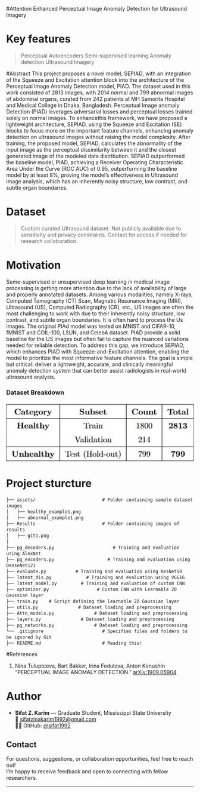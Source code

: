 
#Attention Enhanced Perceptual Image Anomaly Detection for Ultrasound Imagery

# Key features
> Perceptual Autoencoders
> Semi-supervised learning
> Anomaly detection
> Ultrasound Imagery

#Abstract
This project proposes a novel model, SEPIAD, with an integration of the Squeeze and Excitation attention block into the architecture of the Perceptual Image Anomaly Detection model, PIAD. The dataset used in this work consisted of 2813 images, with 2014 normal and 799 abnormal images of abdominal organs, curated from 242 patients at MH Samorita Hospital and Medical College in Dhaka, Bangladesh. Perceptual Image anomaly Detection (PIAD) leverages adversarial losses and perceptual losses trained solely on normal images. To enhancethis framework, we have proposed a lightweight architecture, SEPIAD, using the Squeeze and Excitation (SE) blocks to focus more on the important feature channels, enhancing anomaly detection on ultrasound images without raising the model complexity. After training, the proposed model, SEPIAD, calculates the abnormality of the input image as the perceptual dissimilarity between it and the closest generated image of the modeled data distribution. SEPIAD outperformed the baseline model, PIAD, achieving a Receiver Operating Characteristic Area Under the Curve (ROC AUC) of 0.95, outperforming the baseline model by at least 8%, proving the model’s effectiveness in Ultrasound image analysis, which has an inherently noisy structure, low contrast, and subtle organ boundaries.

# Dataset
> Custom curated Ultrasound dataset.
> Not publicly available due to sensitivity and privacy constraints.
> Contact for access if needed for research colloboration.

# Motivation
Seme-supervised or unsupervised deep learning in medical image processing is getting more attention due to the lack of availability of large and properly annotated datasets. Among various modalities, namely X-rays, Computed Tomography (CT) Scan,
Magnetic Resonance Imaging (MRI), Ultrasound (US), Computed Radiography (CR), etc., US images are often the most challenging to work with due to their inherently noisy structure, low contrast, and subtle organ boundaries. It is often hard to process the Us images. The original PIAd model was tested on MNIST and CIFAR-10, fMNIST and COIL-100, LSUN, and CelebA dataset. PIAD provide a solid baseline for the US images but often fail to capture the nuanced variations needed for reliable detection. To address this gap, we introduce SEPIAD, which enhances PIAD with Squeeze-and-Excitation attention, enabling the model to prioritize the most informative feature channels. The goal is simple but critical: deliver a lightweight, accurate, and clinically meaningful anomaly detection system that can better assist radiologists in real-world ultrasound analysis.

### Dataset Breakdown

<p align="center">
  <img src="Results/git1.png" alt="Comparison Table" width="600"/>
</p>

# Project sturcture
```
├── assets/                         # Folder containing sample dataset images
│   ├── healthy_example1.png
│   ├── abnormal_example1.png
├── Results                         # Folder containing images of results
│   ├── git1.png
│   
├── pg_decoders.py                      # Training and evaluation using AlexNet
├── pg_encoders.py                    # Training and evaluation using DenseNet121
├── evaluate.py           # Training and evaluation using ResNet50
├── latent_dis.py             # Training and evaluation using VGG16
├── latent_model.py         # Training and evaluation of custom CNN
├── optimizer.py                  # Custom CNN with Learnable 2D Gaussian layer
├── train.py    # Script defining the learnable 2D Gaussian layer
├── utils.py               # Dataset loading and preprocessing
├── Attn_models.py               # Dataset loading and preprocessing
├── layers.py               # Dataset loading and preprocessing
├── pg_networks.py               # Dataset loading and preprocessing
└── .gitignore                      # Specifies files and folders to be ignored by Git
├── README.md                       # Reading this!
```
#References
1. Nina Tuluptceva, Bart Bakker, Irina Fedulova, Anton Konushin
   “PERCEPTUAL IMAGE ANOMALY DETECTION.” [arXiv:1909.05904](https://arxiv.org/pdf/1909.05904) 


# Author
- **Sifat Z. Karim** — Graduate Student, Mississippi State University  
  📧 [sifatzinakarim1992@gmail.com](mailto:sifatzinakarim1992@gmail.com)  
  🧑‍💻 GitHub: [@sifat1992](https://github.com/sifat1992)

## Contact

For questions, suggestions, or collaboration opportunities, feel free to reach out!  
I’m happy to receive feedback and open to connecting with fellow researchers.


---

